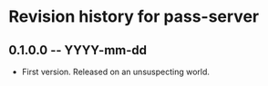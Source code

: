 # Revision history for pass-server

## 0.1.0.0  -- YYYY-mm-dd

* First version. Released on an unsuspecting world.
